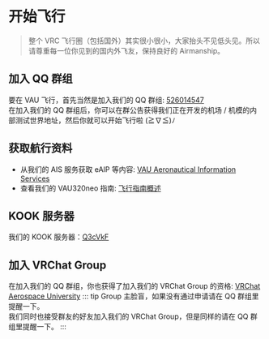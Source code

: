 # 开始飞行
> 整个 VRC 飞行圈（包括国外）其实很小很小，大家抬头不见低头见。所以请尊重每一位你见到的国内外飞友，保持良好的 Airmanship。
## 加入 QQ 群组
要在 VAU 飞行，首先当然是加入我们的 QQ 群组: [526014547](https://jq.qq.com/?_wv=1027&k=oH8yHGNS)  
在加入我们的 QQ 群组后，你可以在群公告获得我们正在开发的机场 / 机模的内部测试世界地址，然后你就可以开始飞行啦 (≧∇≦)ﾉ
## 获取航行资料
- 从我们的 AIS 服务获取 eAIP 等内容: [VAU Aeronautical Information Services](/zh/ais/)  
- 查看我们的 VAU320neo 指南: [飞行指南概述](/zh/v320neo/guide/overview)
## KOOK 服务器
我们的 KOOK 服务器：[Q3cVkF](https://kook.top/Q3cVkF)
## 加入 VRChat Group
在加入我们的 QQ 群组，你也获得了加入我们的 VRChat Group 的资格: [VRChat Aerospace University](https://vrc.group/VAU.3770)
::: tip
Group 主脸盲，如果没有通过申请请在 QQ 群组里提醒一下。  
我们同时也接受群友的好友加入我们的 VRChat Group，但是同样的请在 QQ 群组里提醒一下。
:::